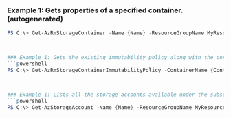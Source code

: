 
### Example 1: Gets properties of a specified container. (autogenerated)
```powershell
PS C:\> Get-AzRmStorageContainer -Name {Name} -ResourceGroupName MyResourceGroup -StorageAccountName {StorageAccountName}



### Example 1: Gets the existing immutability policy along with the corresponding ETag in response headers and body. (autogenerated)
```powershell
PS C:\> Get-AzRmStorageContainerImmutabilityPolicy -ContainerName {ContainerName} -StorageAccount {StorageAccount}



### Example 1: Lists all the storage accounts available under the subscription.
```powershell
PS C:\> Get-AzStorageAccount -Name {Name} -ResourceGroupName MyResourceGroup


